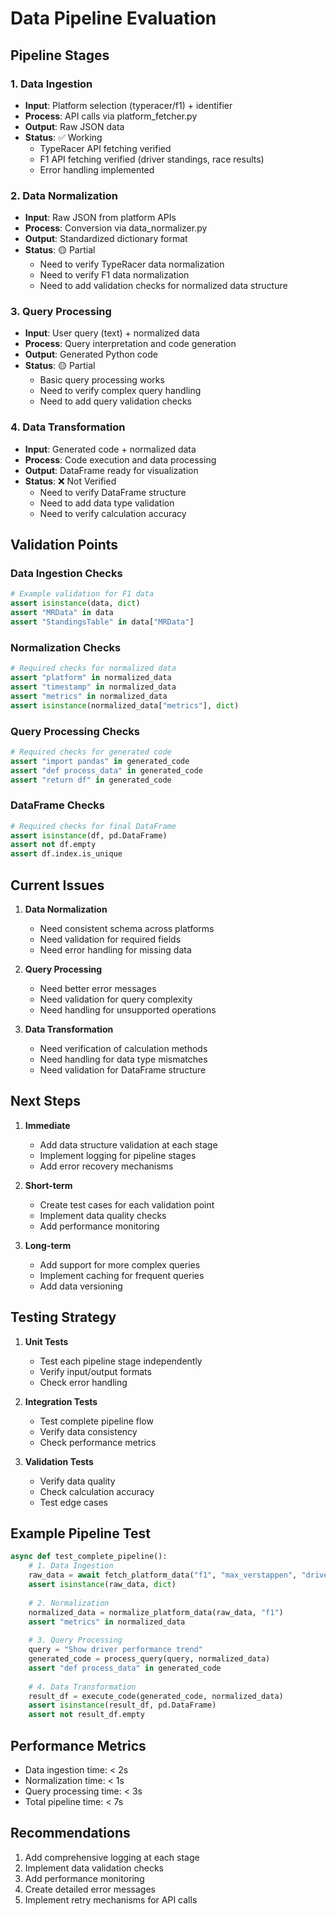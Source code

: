 # Data Pipeline Evaluation

## Pipeline Stages

### 1. Data Ingestion
- **Input**: Platform selection (typeracer/f1) + identifier
- **Process**: API calls via platform_fetcher.py
- **Output**: Raw JSON data
- **Status**: ✅ Working
  - TypeRacer API fetching verified
  - F1 API fetching verified (driver standings, race results)
  - Error handling implemented

### 2. Data Normalization
- **Input**: Raw JSON from platform APIs
- **Process**: Conversion via data_normalizer.py
- **Output**: Standardized dictionary format
- **Status**: 🟡 Partial
  - Need to verify TypeRacer data normalization
  - Need to verify F1 data normalization
  - Need to add validation checks for normalized data structure

### 3. Query Processing
- **Input**: User query (text) + normalized data
- **Process**: Query interpretation and code generation
- **Output**: Generated Python code
- **Status**: 🟡 Partial
  - Basic query processing works
  - Need to verify complex query handling
  - Need to add query validation checks

### 4. Data Transformation
- **Input**: Generated code + normalized data
- **Process**: Code execution and data processing
- **Output**: DataFrame ready for visualization
- **Status**: ❌ Not Verified
  - Need to verify DataFrame structure
  - Need to add data type validation
  - Need to verify calculation accuracy

## Validation Points

### Data Ingestion Checks
```python
# Example validation for F1 data
assert isinstance(data, dict)
assert "MRData" in data
assert "StandingsTable" in data["MRData"]
```

### Normalization Checks
```python
# Required checks for normalized data
assert "platform" in normalized_data
assert "timestamp" in normalized_data
assert "metrics" in normalized_data
assert isinstance(normalized_data["metrics"], dict)
```

### Query Processing Checks
```python
# Required checks for generated code
assert "import pandas" in generated_code
assert "def process_data" in generated_code
assert "return df" in generated_code
```

### DataFrame Checks
```python
# Required checks for final DataFrame
assert isinstance(df, pd.DataFrame)
assert not df.empty
assert df.index.is_unique
```

## Current Issues

1. **Data Normalization**
   - Need consistent schema across platforms
   - Need validation for required fields
   - Need error handling for missing data

2. **Query Processing**
   - Need better error messages
   - Need validation for query complexity
   - Need handling for unsupported operations

3. **Data Transformation**
   - Need verification of calculation methods
   - Need handling for data type mismatches
   - Need validation for DataFrame structure

## Next Steps

1. **Immediate**
   - Add data structure validation at each stage
   - Implement logging for pipeline stages
   - Add error recovery mechanisms

2. **Short-term**
   - Create test cases for each validation point
   - Implement data quality checks
   - Add performance monitoring

3. **Long-term**
   - Add support for more complex queries
   - Implement caching for frequent queries
   - Add data versioning

## Testing Strategy

1. **Unit Tests**
   - Test each pipeline stage independently
   - Verify input/output formats
   - Check error handling

2. **Integration Tests**
   - Test complete pipeline flow
   - Verify data consistency
   - Check performance metrics

3. **Validation Tests**
   - Verify data quality
   - Check calculation accuracy
   - Test edge cases

## Example Pipeline Test

```python
async def test_complete_pipeline():
    # 1. Data Ingestion
    raw_data = await fetch_platform_data("f1", "max_verstappen", "driver_results")
    assert isinstance(raw_data, dict)
    
    # 2. Normalization
    normalized_data = normalize_platform_data(raw_data, "f1")
    assert "metrics" in normalized_data
    
    # 3. Query Processing
    query = "Show driver performance trend"
    generated_code = process_query(query, normalized_data)
    assert "def process_data" in generated_code
    
    # 4. Data Transformation
    result_df = execute_code(generated_code, normalized_data)
    assert isinstance(result_df, pd.DataFrame)
    assert not result_df.empty
```

## Performance Metrics

- Data ingestion time: < 2s
- Normalization time: < 1s
- Query processing time: < 3s
- Total pipeline time: < 7s

## Recommendations

1. Add comprehensive logging at each stage
2. Implement data validation checks
3. Add performance monitoring
4. Create detailed error messages
5. Implement retry mechanisms for API calls 
